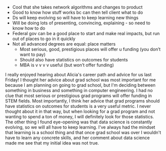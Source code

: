 - Cool that she takes network algorithms and changes to product
- Good to know how stuff works bc can then tell client what to do
- Ds will keep evolving so will have to keep learning new things
- Will be doing lots of presenting, convincing, explaining - so need to know how to do
- Federal gov can be a good place to start and make real impacts, but run out of places to go in it quickly
- Not all advanced degrees are equal: place matters
    - Most serious, good, prestigious places will offer u funding (you don’t want to pay)
    - Should also have statistics on outcomes for students
    - MBA is v v v v useful (but won’t offer funding)
    

I really enjoyed hearing about Alicia's career path and advice for us last Friday! I thought her advice about grad school was most important
for me because I am planning on going to grad school, but I'm deciding between something in business and something in 
computer engineering. I had no clue that most serious or prestigious grad programs will offer funding in STEM fields. Most importantly, I think
her advice that grad programs should have statistics on outcomes for students is a very useful metric. I never thought about it in that way,
but when looking for a grad program and not wanting to spend a ton of money, I will definitely look for those statistics. The other thing I found eye-opening
was that data science is constantly evolving, so we will all have to keep learning. I've always had the mindset that learning is a school thing
and that once grad school was over I wouldn't have to learn any concrete skills, and her comment about data science made me see that my initial idea was not true.